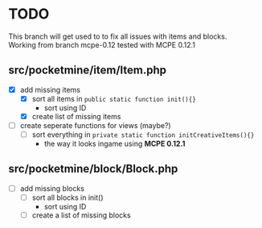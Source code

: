 # TODO

This branch will get used to to fix all issues with items and blocks.  
Working from branch mcpe-0.12 tested with MCPE 0.12.1

## src/pocketmine/item/Item.php

- [x] add missing items
    - [x] sort all items in ``public static function init(){}``
        - sort using ID
    - [x] create list of missing items
- [ ] create seperate functions for views (maybe?)
    - [ ] sort everything in ``private static function initCreativeItems(){}``
        - the way it looks ingame using **MCPE 0.12.1**  

## src/pocketmine/block/Block.php

- [ ] add missing blocks
    - [ ] sort all blocks in init()
        - sort using ID
    - [ ] create a list of missing blocks
